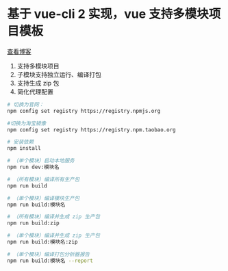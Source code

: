 # 基于 vue-cli 2 实现，vue 支持多模块项目模板

 [查看博客](https://blog.csdn.net/xlz26296/article/details/79133441)

 1. 支持多模块项目
 2. 子模块支持独立运行、编译打包
 3. 支持生成 zip 包
 4. 简化代理配置

``` bash
# 切换为官网：
npm config set registry https://registry.npmjs.org

#切换为淘宝镜像
npm config set registry https://registry.npm.taobao.org

# 安装依赖
npm install

# （单个模块）启动本地服务
npm run dev:模块名

# （所有模块）编译所有生产包
npm run build

# （单个模块）编译模块生产包
npm run build:模块名

# （所有模块）编译并生成 zip 生产包
npm run build:zip

# （单个模块）编译并生成 zip 生产包
npm run build:模块名:zip

# （单个模块）编译打包分析器报告
npm run build:模块名 --report
```
